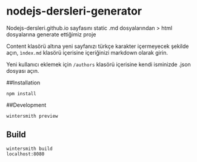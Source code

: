 # nodejs-dersleri-generator
Nodejs-dersleri.github.io sayfasını static .md dosyalarından > html dosyalarına generate ettiğimiz proje

Content klasörü altına yeni sayfanızı türkçe karakter içermeyecek şekilde açın, `ìndex.md` klasörü içerisine içeriğinizi markdown olarak girin. 

Yeni kullanıcı eklemek için `/authors` klasörü içerisine kendi isminizde .json dosyası açın.



##Installation

```
npm install 
```

##Development

````
wintersmith preview
````

## Build

````
wintersmith build
localhost:8080
````

